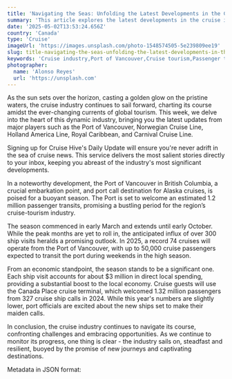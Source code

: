 ```yaml
---
title: 'Navigating the Seas: Unfolding the Latest Developments in the Cruise Industry'
summary: 'This article explores the latest developments in the cruise industry, with a focus on the Port of Vancouver's upcoming season, expected to see an estimated 1.2 million passenger transits.'
date: '2025-05-02T13:53:24.656Z'
country: 'Canada'
type: 'Cruise'
imageUrl: 'https://images.unsplash.com/photo-1548574505-5e239809ee19'
slug: title-navigating-the-seas-unfolding-the-latest-developments-in-the-cruise-industry
keywords: 'Cruise industry,Port of Vancouver,Cruise tourism,Passenger transits,Cruise Hive'
photographer:
  name: 'Alonso Reyes'
  url: 'https://unsplash.com'
---
```


As the sun sets over the horizon, casting a golden glow on the pristine waters, the cruise industry continues to sail forward, charting its course amidst the ever-changing currents of global tourism. This week, we delve into the heart of this dynamic industry, bringing you the latest updates from major players such as the Port of Vancouver, Norwegian Cruise Line, Holland America Line, Royal Caribbean, and Carnival Cruise Line. 

Signing up for Cruise Hive's Daily Update will ensure you're never adrift in the sea of cruise news. This service delivers the most salient stories directly to your inbox, keeping you abreast of the industry's most significant developments. 

In a noteworthy development, the Port of Vancouver in British Columbia, a crucial embarkation point, and port call destination for Alaska cruises, is poised for a buoyant season. The Port is set to welcome an estimated 1.2 million passenger transits, promising a bustling period for the region’s cruise-tourism industry. 

The season commenced in early March and extends until early October. While the peak months are yet to roll in, the anticipated influx of over 300 ship visits heralds a promising outlook. In 2025, a record 74 cruises will operate from the Port of Vancouver, with up to 50,000 cruise passengers expected to transit the port during weekends in the high season. 

From an economic standpoint, the season stands to be a significant one. Each ship visit accounts for about $3 million in direct local spending, providing a substantial boost to the local economy. Cruise guests will use the Canada Place cruise terminal, which welcomed 1.32 million passengers from 327 cruise ship calls in 2024. While this year's numbers are slightly lower, port officials are excited about the new ships set to make their maiden calls.

In conclusion, the cruise industry continues to navigate its course, confronting challenges and embracing opportunities. As we continue to monitor its progress, one thing is clear - the industry sails on, steadfast and resilient, buoyed by the promise of new journeys and captivating destinations.

Metadata in JSON format: